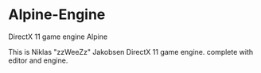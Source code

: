 # Alpine-Engine
DirectX 11 game engine Alpine


This is Niklas "zzWeeZz" Jakobsen DirectX 11 game engine. complete with editor and engine.
